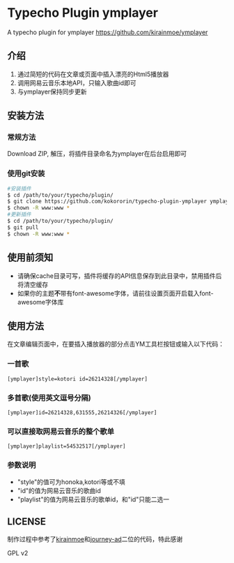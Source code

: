 # Typecho Plugin ymplayer
A typecho plugin for ymplayer https://github.com/kirainmoe/ymplayer


## 介绍
1. 通过简短的代码在文章或页面中插入漂亮的Html5播放器
2. 调用网易云音乐本地API，只输入歌曲id即可
3. 与ymplayer保持同步更新

## 安装方法
### 常规方法
Download ZIP, 解压，将插件目录命名为ymplayer在后台启用即可
### 使用git安装
```bash
#安装插件
$ cd /path/to/your/typecho/plugin/
$ git clone https://github.com/kokororin/typecho-plugin-ymplayer ymplayer
$ chown -R www:www * 
#更新插件 
$ cd /path/to/your/typecho/plugin/
$ git pull
$ chown -R www:www *
```

## 使用前须知

* 请确保cache目录可写，插件将缓存的API信息保存到此目录中，禁用插件后将清空缓存
* 如果你的主题**不**带有font-awesome字体，请前往设置页面开启载入font-awesome字体库

## 使用方法

在文章编辑页面中，在要插入播放器的部分点击YM工具栏按钮或输入以下代码：

### 一首歌
```
[ymplayer]style=kotori id=26214328[/ymplayer]
```

### 多首歌(使用英文逗号分隔)
```
[ymplayer]id=26214328,631555,26214326[/ymplayer]
```

### 可以直接取网易云音乐的整个歌单
```
[ymplayer]playlist=54532517[/ymplayer]
```

### 参数说明
* "style"的值可为honoka,kotori等或不填
* "id"的值为网易云音乐的歌曲id
* "playlist"的值为网易云音乐的歌单id，和"id"只能二选一

## LICENSE

制作过程中参考了[kirainmoe](https://github.com/kirainmoe)和[journey-ad](https://github.com/journey-ad)二位的代码，特此感谢

GPL v2

